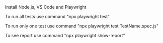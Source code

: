 Install Node.js, VS Code and Playwright

To run all tests use command "npx playwright test"

To run only one test use command "npx playwright test TestName.spec.js"

To see report use command "npx playwright show-report"

